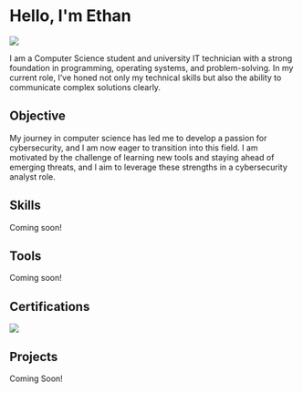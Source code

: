 # Hello, I'm Ethan
<a href="https://www.linkedin.com/in/ethan-rockwood-7921602b9/"><img src="https://img.shields.io/badge/-LinkedIn-0072b1?&style=for-the-badge&logo=linkedin&logoColor=white" /></a>

I am a Computer Science student and university IT technician with a strong foundation in programming, operating systems, and problem-solving. In my current role, I’ve honed not only my technical skills but also the ability to communicate complex solutions clearly.

## Objective

My journey in computer science has led me to develop a passion for cybersecurity, and I am now eager to transition into this field. I am motivated by the challenge of learning new tools and staying ahead of emerging threats, and I aim to leverage these strengths in a cybersecurity analyst role. 

## Skills

Coming soon!

## Tools

Coming soon!

## Certifications

<div>
<img src="https://img.shields.io/badge/Google%20Cybersecurity+-blue?style=for-the-badge" />
</div>

## Projects

Coming Soon!
